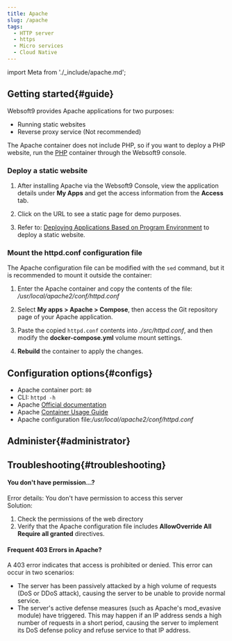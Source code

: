 ```yaml
---
title: Apache
slug: /apache
tags:
  - HTTP server
  - https
  - Micro services
  - Cloud Native
---
```


import Meta from './_include/apache.md';

<Meta name="meta" />

## Getting started{#guide}

Websoft9 provides Apache applications for two purposes:

- Running static websites
- Reverse proxy service (Not recommended)

The Apache container does not include PHP, so if you want to deploy a PHP website, run the [PHP](./php) container through the Websoft9 console.  

### Deploy a static website

1. After installing Apache via the Websoft9 Console, view the application details under **My Apps** and get the access information from the **Access** tab.

2. Click on the URL to see a static page for demo purposes.

3. Refer to: [Deploying Applications Based on Program Environment](./runtime) to deploy a static website.

### Mount the httpd.conf configuration file

The Apache configuration file can be modified with the `sed` command, but it is recommended to mount it outside the container:

1. Enter the Apache container and copy the contents of the file: */usr/local/apache2/conf/httpd.conf*

2. Select **My apps > Apache > Compose**, then access the Git repository page of your Apache application.

3. Paste the copied `httpd.conf` contents into *./src/httpd.conf*, and then modify the **docker-compose.yml** volume mount settings.

4. **Rebuild** the container to apply the changes.

## Configuration options{#configs}

- Apache container port: `80`
- CLI: `httpd -h`
- Apache [Official documentation](https://httpd.apache.org/docs/2.4/)
- Apache [Container Usage Guide](https://hub.docker.com/_/httpd)
- Apache configuration file:*/usr/local/apache2/conf/httpd.conf*

## Administer{#administrator}

## Troubleshooting{#troubleshooting}

#### You don't have permission...?

Error details: You don't have permission to access this server  
Solution:

1. Check the permissions of the web directory
2. Verify that the Apache configuration file includes **AllowOverride All Require all granted** directives.

#### Frequent 403 Errors in Apache?

A 403 error indicates that access is prohibited or denied. This error can occur in two scenarios:

- The server has been passively attacked by a high volume of requests (DoS or DDoS attack), causing the server to be unable to provide normal service.
- The server's active defense measures (such as Apache's mod_evasive module) have triggered. This may happen if an IP address sends a high number of requests in a short period, causing the server to implement its DoS defense policy and refuse service to that IP address.
